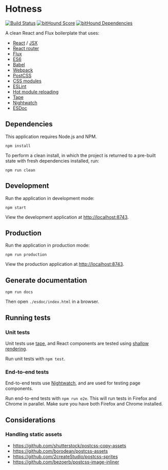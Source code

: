 # Hotness
[![Build Status](https://travis-ci.org/justinsisley/Hotness.svg?branch=master)](https://travis-ci.org/justinsisley/Hotness)
[![bitHound Score](https://www.bithound.io/github/justinsisley/Hotness/badges/score.svg)](https://www.bithound.io/github/justinsisley/Hotness)
[![bitHound Dependencies](https://www.bithound.io/github/justinsisley/Hotness/badges/dependencies.svg)](https://www.bithound.io/github/justinsisley/Hotness/master/dependencies/npm)

A clean React and Flux boilerplate that uses:
- [React](https://facebook.github.io/react/) / [JSX](https://facebook.github.io/react/docs/jsx-in-depth.html)
- [React router](https://github.com/rackt/react-router)
- [Flux](https://facebook.github.io/flux/)
- [ES6](https://github.com/lukehoban/es6features)
- [Babel](https://babeljs.io/)
- [Webpack](https://webpack.github.io/)
- [PostCSS](https://github.com/postcss/postcss)
- [CSS modules](http://glenmaddern.com/articles/css-modules)
- [ESLint](http://eslint.org/)
- [Hot module reloading](http://gaearon.github.io/react-hot-loader/)
- [Tape](https://github.com/substack/tape)
- [Nightwatch](http://nightwatchjs.org/)
- [ESDoc](https://esdoc.org/)

## Dependencies

This application requires Node.js and NPM.

```
npm install
```

To perform a clean install, in which the project is returned to a pre-built state with fresh dependencies installed, run:

```
npm run clean
```

## Development

Run the application in development mode:

```
npm start
```

View the development application at [http://localhost:8743](http://localhost:8743).

## Production

Run the application in production mode:

```
npm run production
```

View the production application at [http://localhost:8743](http://localhost:8743).

## Generate documentation

```
npm run docs
```

Then open `./esdoc/index.html` in a browser.

## Running tests

### Unit tests

Unit tests use [tape](https://github.com/substack/tape), and React components are tested using [shallow rendering](http://simonsmith.io/unit-testing-react-components-without-a-dom/).

Run unit tests with `npm test`.

### End-to-end tests

End-to-end tests use [Nightwatch](http://nightwatchjs.org/), and are used for testing page components.

Run end-to-end tests with `npm run e2e`. This will run tests in Firefox and Chrome in parallel. Make sure you have both Firefox and Chrome installed.

## Considerations

### Handling static assets
- https://github.com/shutterstock/postcss-copy-assets
- https://github.com/borodean/postcss-assets
- https://github.com/2createStudio/postcss-sprites
- https://github.com/bezoerb/postcss-image-inliner
